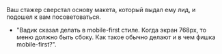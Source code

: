 Ваш стажер сверстал основу макета, который выдал ему лид, и подошел к вам посоветоваться.

- "Вадик сказал делать в mobile-first стиле. Когда экран 768px, то меню должно быть сбоку. Как такое обычно делают и в чем фишка mobile-first?".